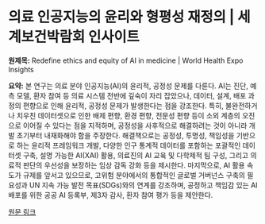 # 의료 인공지능의 윤리와 형평성 재정의 | 세계보건박람회 인사이트

**원제목:** Redefine ethics and equity of AI in medicine | World Health Expo Insights

**요약:** 본 연구는 의료 분야 인공지능(AI)의 윤리적, 공정성 문제를 다룬다. AI는 진단, 예측 모델, 환자 참여 등 의료 시스템 전반에 깊숙이 자리 잡았으나, 데이터, 설계, 배포 과정의 편향으로 인해 윤리적, 공정성 문제가 발생한다는 점을 강조한다.  특히, 불완전하거나 치우친 데이터셋으로 인한 배제 편향, 환경 편향, 전문성 편향 등이 소외 계층의 오진으로 이어질 수 있다는 점을 지적하며,  공정성을 사후적으로 해결하려는 것이 아니라 개발 초기부터 내재화해야 함을 주장한다.  해결책으로는 공정성, 투명성, 책임성을 기반으로 하는 윤리적 프레임워크 개발, 다양한 인구 통계적 데이터를 포함하는 포괄적인 데이터셋 구축, 설명 가능한 AI(XAI) 활용, 의료진의 AI 교육 및 다학제적 팀 구성, 그리고 의료적 판단의 우선성을 보장하는 임상 감독 강화 등을 제시한다.  마지막으로,  AI 활용 속도가 규제를 앞서고 있으므로, 고위험 분야에서의 통합적인 글로벌 거버넌스 구축의 필요성과 UN 지속 가능 발전 목표(SDGs)와의 연계를 강조하며, 공정하고 책임감 있는 AI 배포를 위한 공공 AI 등록부, 제3자 감사, 환자 참여 평가 등을 제안한다.

[원문 링크](https://www.worldhealthexpo.com/insights/medical-technology/redefine-ethics-and-equity-of-ai-in-medicine)
